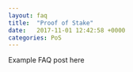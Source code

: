 ```yaml
---
layout: faq
title:  "Proof of Stake"
date:   2017-11-01 12:42:58 +0000
categories: PoS
---
```

Example FAQ post here
